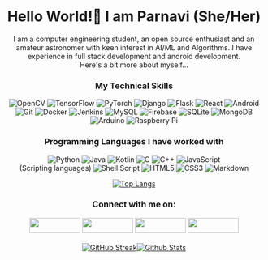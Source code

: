 <span align="center">
  
# Hello World!👋 I am Parnavi (She/Her)

I am a computer engineering student, an open source enthusiast and an amateur astronomer with keen interest in AI/ML and Algorithms.
I have experience in full stack development and android development.\
Here's a bit more about myself...


### My Technical Skills
![OpenCV](https://img.shields.io/badge/opencv-%23white.svg?style=for-the-badge&logo=opencv&logoColor=white)
![TensorFlow](https://img.shields.io/badge/TensorFlow-%23FF6F00.svg?style=for-the-badge&logo=TensorFlow&logoColor=white)
![PyTorch](https://img.shields.io/badge/PyTorch-%23EE4C2C.svg?style=for-the-badge&logo=PyTorch&logoColor=white) 
![Django](https://img.shields.io/badge/django-%23092E20.svg?style=for-the-badge&logo=django&logoColor=white)
![Flask](https://img.shields.io/badge/flask-%23000.svg?style=for-the-badge&logo=flask&logoColor=white)
![React](https://img.shields.io/badge/react-%2320232a.svg?style=for-the-badge&logo=react&logoColor=%2361DAFB)
![Android](https://img.shields.io/badge/Android-3DDC84?style=for-the-badge&logo=android&logoColor=white)  
![Git](https://img.shields.io/badge/git-%23F05033.svg?style=for-the-badge&logo=git&logoColor=white)
![Docker](https://img.shields.io/badge/docker-%230db7ed.svg?style=for-the-badge&logo=docker&logoColor=white)
![Jenkins](https://img.shields.io/badge/jenkins-%232C5263.svg?style=for-the-badge&logo=jenkins&logoColor=white) 
![MySQL](https://img.shields.io/badge/mysql-%2300f.svg?style=for-the-badge&logo=mysql&logoColor=white)
![Firebase](https://img.shields.io/badge/firebase-%23039BE5.svg?style=for-the-badge&logo=firebase)
![SQLite](https://img.shields.io/badge/sqlite-%2307405e.svg?style=for-the-badge&logo=sqlite&logoColor=white)
![MongoDB](https://img.shields.io/badge/MongoDB-%234ea94b.svg?style=for-the-badge&logo=mongodb&logoColor=white) 
![Arduino](https://img.shields.io/badge/-Arduino-00979D?style=for-the-badge&logo=Arduino&logoColor=white)
![Raspberry Pi](https://img.shields.io/badge/-RaspberryPi-C51A4A?style=for-the-badge&logo=Raspberry-Pi)


### Programming Languages I have worked with
![Python](https://img.shields.io/badge/python-3670A0?style=for-the-badge&logo=python&logoColor=ffdd54)
![Java](https://img.shields.io/badge/java-%23ED8B00.svg?style=for-the-badge&logo=java&logoColor=white)
![Kotlin](https://img.shields.io/badge/kotlin-%237F52FF.svg?style=for-the-badge&logo=kotlin&logoColor=white)
![C](https://img.shields.io/badge/c-%2300599C.svg?style=for-the-badge&logo=c&logoColor=white)
![C++](https://img.shields.io/badge/c++-%2300599C.svg?style=for-the-badge&logo=c%2B%2B&logoColor=white)
![JavaScript](https://img.shields.io/badge/javascript-%23323330.svg?style=for-the-badge&logo=javascript&logoColor=%23F7DF1E)
\
(Scripting languages) 
![Shell Script](https://img.shields.io/badge/shell_script-%23121011.svg?style=for-the-badge&logo=gnu-bash&logoColor=white)
![HTML5](https://img.shields.io/badge/html5-%23E34F26.svg?style=for-the-badge&logo=html5&logoColor=white)
![CSS3](https://img.shields.io/badge/css3-%231572B6.svg?style=for-the-badge&logo=css3&logoColor=white)
![Markdown](https://img.shields.io/badge/markdown-%23000000.svg?style=for-the-badge&logo=markdown&logoColor=white)

  
[![Top Langs](https://github-readme-stats.vercel.app/api/top-langs/?username=ParnaviKulkarni&layout=compact&theme=tokyonight)](https://github.com/parnavikulkarni/github-readme-stats)

### Connect with me on:
<a href="https://www.linkedin.com/in/parnavi-kulkarni/"><img src="https://img.shields.io/badge/linkedin-%230077B5.svg?style=for-the-badge&logo=linkedin&logoColor=white" width="100px" height="30px"/></a>
<a href="https://www.kaggle.com/parnavikulkarni"><img src="https://img.shields.io/badge/Kaggle-035a7d?style=for-the-badge&logo=kaggle&logoColor=white" width="100px" height="30px"/></a>
<a href="https://www.researchgate.net/profile/Parnavi_Kulkarni"><img src="https://img.shields.io/badge/ResearchGate-00CCBB?style=for-the-badge&logo=ResearchGate&logoColor=white" width="100px" height="30px"/></a>
<a href="https://twitter.com/ParnaviKulkarni"><img src="https://img.shields.io/badge/Twitter-%231DA1F2.svg?style=for-the-badge&logo=Twitter&logoColor=white" width="100px" height="30px"/></a>
</span>
\
\
[![GitHub Streak](https://github-readme-streak-stats.herokuapp.com/?user=ParnaviKulkarni&theme=tokyonight)](https://git.io/streak-stats)[![Github Stats](https://github-readme-stats.vercel.app/api?username=ParnaviKulkarni&theme=tokyonight)](https://github.com/ParnaviKulkarni) 


